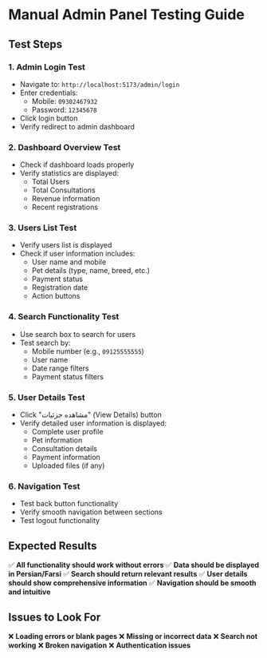 # Manual Admin Panel Testing Guide

## Test Steps

### 1. Admin Login Test
- Navigate to: `http://localhost:5173/admin/login`
- Enter credentials:
  - Mobile: `09302467932`
  - Password: `12345678`
- Click login button
- Verify redirect to admin dashboard

### 2. Dashboard Overview Test
- Check if dashboard loads properly
- Verify statistics are displayed:
  - Total Users
  - Total Consultations
  - Revenue information
  - Recent registrations

### 3. Users List Test
- Verify users list is displayed
- Check if user information includes:
  - User name and mobile
  - Pet details (type, name, breed, etc.)
  - Payment status
  - Registration date
  - Action buttons

### 4. Search Functionality Test
- Use search box to search for users
- Test search by:
  - Mobile number (e.g., `09125555555`)
  - User name
  - Date range filters
  - Payment status filters

### 5. User Details Test
- Click "مشاهده جزئیات" (View Details) button
- Verify detailed user information is displayed:
  - Complete user profile
  - Pet information
  - Consultation details
  - Payment information
  - Uploaded files (if any)

### 6. Navigation Test
- Test back button functionality
- Verify smooth navigation between sections
- Test logout functionality

## Expected Results

✅ **All functionality should work without errors**
✅ **Data should be displayed in Persian/Farsi**
✅ **Search should return relevant results**
✅ **User details should show comprehensive information**
✅ **Navigation should be smooth and intuitive**

## Issues to Look For

❌ **Loading errors or blank pages**
❌ **Missing or incorrect data**
❌ **Search not working**
❌ **Broken navigation**
❌ **Authentication issues**